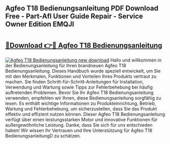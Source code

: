 ## Agfeo T18 Bedienungsanleitung PDF Download Free - Part-Afl User Guide Repair - Service Owner Edition EMQJI

# <h2><a href="http://df197hc.blite.top/?on=Agfeo+T18+Bedienungsanleitung">🔗Download 👉🔴 Agfeo T18 Bedienungsanleitung</a></h2>

[![Agfeo T18 Bedienungsanleitung new download](https://i.imgur.com/lujVjoI.png)](http://df197hc.blite.top/?on=Agfeo+T18+Bedienungsanleitung)
Hallo und willkommen in der Bedienungsanleitung für Ihren brandneuen Agfeo T18 Bedienungsanleitung. Dieses Handbuch wurde speziell entwickelt, um Sie mit den Merkmalen, Funktionen und Vorteilen Ihres Produkts vertraut zu machen. Sie finden Schritt-für-Schritt-Anleitungen für Installation, Verwendung und Wartung sowie Tipps zur Fehlerbehebung bei häufig auftretenden Problemen. Bevor Sie Ihr Agfeo T18 Bedienungsanleitung verwenden, empfehlen wir Ihnen, diese Bedienungsanleitung sorgfältig zu lesen. Es enthält wichtige Informationen zu Produkteinrichtung, Betrieb, Wartung und Fehlerbehebung, um sicherzustellen, dass Sie das Produkt effektiv und effizient nutzen können. Dieser Agfeo T18 Bedienungsanleitung verfügt über einen leistungsstarken Motor und innovative Funktionen für außergewöhnliche Leistung. Danke, dass Sie sich für uns entschieden haben! Wir wissen Ihr Vertrauen und Ihre Unterstützung für Agfeo T18 BedienungsanleitungD zu schätzen.
